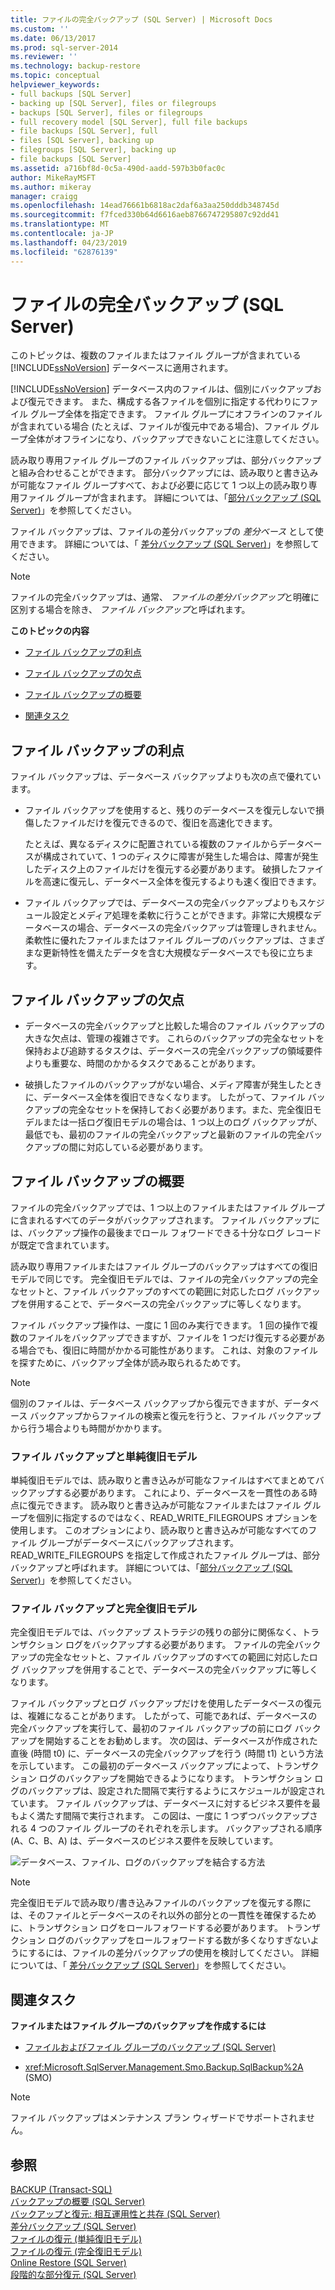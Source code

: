 ```yaml
---
title: ファイルの完全バックアップ (SQL Server) | Microsoft Docs
ms.custom: ''
ms.date: 06/13/2017
ms.prod: sql-server-2014
ms.reviewer: ''
ms.technology: backup-restore
ms.topic: conceptual
helpviewer_keywords:
- full backups [SQL Server]
- backing up [SQL Server], files or filegroups
- backups [SQL Server], files or filegroups
- full recovery model [SQL Server], full file backups
- file backups [SQL Server], full
- files [SQL Server], backing up
- filegroups [SQL Server], backing up
- file backups [SQL Server]
ms.assetid: a716bf8d-0c5a-490d-aadd-597b3b0fac0c
author: MikeRayMSFT
ms.author: mikeray
manager: craigg
ms.openlocfilehash: 14ead76661b6818ac2daf6a3aa250dddb348745d
ms.sourcegitcommit: f7fced330b64d6616aeb8766747295807c92dd41
ms.translationtype: MT
ms.contentlocale: ja-JP
ms.lasthandoff: 04/23/2019
ms.locfileid: "62876139"
---
```

# <a name="full-file-backups-sql-server"></a>ファイルの完全バックアップ (SQL Server)
  このトピックは、複数のファイルまたはファイル グループが含まれている [!INCLUDE[ssNoVersion](../../../includes/ssnoversion-md.md)] データベースに適用されます。  
  
 [!INCLUDE[ssNoVersion](../../../includes/ssnoversion-md.md)] データベース内のファイルは、個別にバックアップおよび復元できます。 また、構成する各ファイルを個別に指定する代わりにファイル グループ全体を指定できます。 ファイル グループにオフラインのファイルが含まれている場合 (たとえば、ファイルが復元中である場合)、ファイル グループ全体がオフラインになり、バックアップできないことに注意してください。  
  
 読み取り専用ファイル グループのファイル バックアップは、部分バックアップと組み合わせることができます。 部分バックアップには、読み取りと書き込みが可能なファイル グループすべて、および必要に応じて 1 つ以上の読み取り専用ファイル グループが含まれます。 詳細については、「[部分バックアップ &#40;SQL Server&#41;](partial-backups-sql-server.md)」を参照してください。  
  
 ファイル バックアップは、ファイルの差分バックアップの *差分ベース* として使用できます。 詳細については、「 [差分バックアップ &#40;SQL Server&#41;](differential-backups-sql-server.md)」を参照してください。  
  
> [!NOTE]  
>  ファイルの完全バックアップは、通常、 *ファイルの差分バックアップ*と明確に区別する場合を除き、 *ファイル バックアップ*と呼ばれます。  
  
 **このトピックの内容**  
  
-   [ファイル バックアップの利点](#Benefits)  
  
-   [ファイル バックアップの欠点](#Disadvantages)  
  
-   [ファイル バックアップの概要](#Overview)  
  
-   [関連タスク](#RelatedTasks)  
  
##  <a name="Benefits"></a> ファイル バックアップの利点  
 ファイル バックアップは、データベース バックアップよりも次の点で優れています。  
  
-   ファイル バックアップを使用すると、残りのデータベースを復元しないで損傷したファイルだけを復元できるので、復旧を高速化できます。  
  
     たとえば、異なるディスクに配置されている複数のファイルからデータベースが構成されていて、1 つのディスクに障害が発生した場合は、障害が発生したディスク上のファイルだけを復元する必要があります。 破損したファイルを高速に復元し、データベース全体を復元するよりも速く復旧できます。  
  
-   ファイル バックアップでは、データベースの完全バックアップよりもスケジュール設定とメディア処理を柔軟に行うことができます。非常に大規模なデータベースの場合、データベースの完全バックアップは管理しきれません。 柔軟性に優れたファイルまたはファイル グループのバックアップは、さまざまな更新特性を備えたデータを含む大規模なデータベースでも役に立ちます。  
  
##  <a name="Disadvantages"></a> ファイル バックアップの欠点  
  
-   データベースの完全バックアップと比較した場合のファイル バックアップの大きな欠点は、管理の複雑さです。 これらのバックアップの完全なセットを保持および追跡するタスクは、データベースの完全バックアップの領域要件よりも重要な、時間のかかるタスクであることがあります。  
  
-   破損したファイルのバックアップがない場合、メディア障害が発生したときに、データベース全体を復旧できなくなります。 したがって、ファイル バックアップの完全なセットを保持しておく必要があります。また、完全復旧モデルまたは一括ログ復旧モデルの場合は、1 つ以上のログ バックアップが、最低でも、最初のファイルの完全バックアップと最新のファイルの完全バックアップの間に対応している必要があります。  
  
##  <a name="Overview"></a> ファイル バックアップの概要  
 ファイルの完全バックアップでは、1 つ以上のファイルまたはファイル グループに含まれるすべてのデータがバックアップされます。 ファイル バックアップには、バックアップ操作の最後までロール フォワードできる十分なログ レコードが既定で含まれています。  
  
 読み取り専用ファイルまたはファイル グループのバックアップはすべての復旧モデルで同じです。 完全復旧モデルでは、ファイルの完全バックアップの完全なセットと、ファイル バックアップのすべての範囲に対応したログ バックアップを併用することで、データベースの完全バックアップに等しくなります。  
  
 ファイル バックアップ操作は、一度に 1 回のみ実行できます。 1 回の操作で複数のファイルをバックアップできますが、ファイルを 1 つだけ復元する必要がある場合でも、復旧に時間がかかる可能性があります。 これは、対象のファイルを探すために、バックアップ全体が読み取られるためです。  
  
> [!NOTE]  
>  個別のファイルは、データベース バックアップから復元できますが、データベース バックアップからファイルの検索と復元を行うと、ファイル バックアップから行う場合よりも時間がかかります。  
  
### <a name="file-backups-and-the-simple-recovery-model"></a>ファイル バックアップと単純復旧モデル  
 単純復旧モデルでは、読み取りと書き込みが可能なファイルはすべてまとめてバックアップする必要があります。 これにより、データベースを一貫性のある時点に復元できます。 読み取りと書き込みが可能なファイルまたはファイル グループを個別に指定するのではなく、READ_WRITE_FILEGROUPS オプションを使用します。 このオプションにより、読み取りと書き込みが可能なすべてのファイル グループがデータベースにバックアップされます。 READ_WRITE_FILEGROUPS を指定して作成されたファイル グループは、部分バックアップと呼ばれます。 詳細については、「[部分バックアップ &#40;SQL Server&#41;](partial-backups-sql-server.md)」を参照してください。  
  
### <a name="file-backups-and-the-full-recovery-model"></a>ファイル バックアップと完全復旧モデル  
 完全復旧モデルでは、バックアップ ストラテジの残りの部分に関係なく、トランザクション ログをバックアップする必要があります。 ファイルの完全バックアップの完全なセットと、ファイル バックアップのすべての範囲に対応したログ バックアップを併用することで、データベースの完全バックアップに等しくなります。  
  
 ファイル バックアップとログ バックアップだけを使用したデータベースの復元は、複雑になることがあります。 したがって、可能であれば、データベースの完全バックアップを実行して、最初のファイル バックアップの前にログ バックアップを開始することをお勧めします。 次の図は、データベースが作成された直後 (時間 t0) に、データベースの完全バックアップを行う (時間 t1) という方法を示しています。 この最初のデータベース バックアップによって、トランザクション ログのバックアップを開始できるようになります。 トランザクション ログのバックアップは、設定された間隔で実行するようにスケジュールが設定されています。 ファイル バックアップは、データベースに対するビジネス要件を最もよく満たす間隔で実行されます。 この図は、一度に 1 つずつバックアップされる 4 つのファイル グループのそれぞれを示します。 バックアップされる順序 (A、C、B、A) は、データベースのビジネス要件を反映しています。  
  
 ![データベース、ファイル、ログのバックアップを結合する方法](../../database-engine/media/bnr-rmfull-3-fulldb-filegrps-log-backups.gif "データベース、ファイル、ログのバックアップを結合する方法")  
  
> [!NOTE]  
>  完全復旧モデルで読み取り/書き込みファイルのバックアップを復元する際には、そのファイルとデータベースのそれ以外の部分との一貫性を確保するために、トランザクション ログをロールフォワードする必要があります。 トランザクション ログのバックアップをロールフォワードする数が多くなりすぎないようにするには、ファイルの差分バックアップの使用を検討してください。 詳細については、「 [差分バックアップ &#40;SQL Server&#41;](differential-backups-sql-server.md)」を参照してください。  
  
##  <a name="RelatedTasks"></a> 関連タスク  
 **ファイルまたはファイル グループのバックアップを作成するには**  
  
-   [ファイルおよびファイル グループのバックアップ &#40;SQL Server&#41;](back-up-files-and-filegroups-sql-server.md)  
  
-   <xref:Microsoft.SqlServer.Management.Smo.Backup.SqlBackup%2A> (SMO)  
  
> [!NOTE]  
>  ファイル バックアップはメンテナンス プラン ウィザードでサポートされません。  
  
## <a name="see-also"></a>参照  
 [BACKUP &#40;Transact-SQL&#41;](/sql/t-sql/statements/backup-transact-sql)   
 [バックアップの概要 &#40;SQL Server&#41;](backup-overview-sql-server.md)   
 [バックアップと復元: 相互運用性と共存 &#40;SQL Server&#41;](backup-and-restore-interoperability-and-coexistence-sql-server.md)   
 [差分バックアップ &#40;SQL Server&#41;](differential-backups-sql-server.md)   
 [ファイルの復元 &#40;単純復旧モデル&#41;](file-restores-simple-recovery-model.md)   
 [ファイルの復元 &#40;完全復旧モデル&#41;](file-restores-full-recovery-model.md)   
 [Online Restore &#40;SQL Server&#41;](online-restore-sql-server.md)   
 [段階的な部分復元 &#40;SQL Server&#41;](piecemeal-restores-sql-server.md)  
  
  
